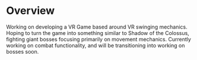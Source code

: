 # Overview
Working on developing a VR Game based around VR swinging mechanics. Hoping to turn the game into something similar to Shadow of the Colossus, fighting giant bosses focusing primarily on movement mechanics. Currently working on combat functionality, and will be transitioning into working on bosses soon.
